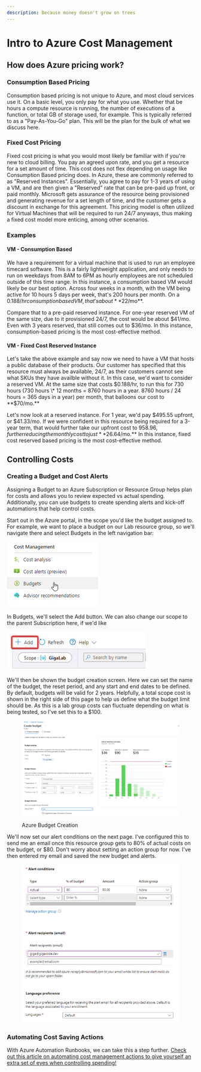 ```yaml
---
description: Because money doesn't grow on trees
---
```


# Intro to Azure Cost Management

## How does Azure pricing work?

### Consumption Based Pricing

Consumption based pricing is not unique to Azure, and most cloud services use it. On a basic level, you only pay for what you use. Whether that be hours a compute resource is running, the number of executions of a function, or total GB of storage used, for example. This is typically referred to as a "Pay-As-You-Go" plan. This will be the plan for the bulk of what we discuss here.

### Fixed Cost Pricing

Fixed cost pricing is what you would most likely be familiar with if you're new to cloud billing. You pay an agreed upon rate, and you get a resource for a set amount of time. This cost does not flex depending on usage like Consumption Based pricing does. In Azure, these are commonly referred to as "Reserved Instances". Essentially, you agree to pay for 1-3 years of using a VM, and are then given a "Reserved" rate that can be pre-paid up front, or paid monthly. Microsoft gets assurance of the resource being provisioned and generating revenue for a set length of time, and the customer gets a discount in exchange for this agreement. This pricing model is often utilized for Virtual Machines that will be required to run 24/7 anyways, thus making a fixed cost model more enticing, among other scenarios.

### Examples

#### VM - Consumption Based

We have a requirement for a virtual machine that is used to run an employee timecard software. This is a fairly lightweight application, and only needs to run on weekdays from 8AM to 6PM as hourly employees are not scheduled outside of this time range. In this instance, a consumption based VM would likely be our best option. Across four weeks in a month, with the VM being active for 10 hours 5 days per week, that's 200 hours per month. On a $0.188/hr consumption based VM, that's about **$22/mo**.

Compare that to a pre-paid reserved instance. For one-year reserved VM of the same size, due to it provisioned 24/7, the cost would be about $41/mo. Even with 3 years reserved, that still comes out to $36/mo. In this instance, consumption-based pricing is the most cost-effective method.

#### VM - Fixed Cost Reserved Instance

Let's take the above example and say now we need to have a VM that hosts a public database of their products. Our customer has specified that this resource must always be available, 24/7, as their customers cannot see what SKUs they have availble without it. In this case, we'd want to consider a reserved VM. At the same size that costs $0.188/hr, to run this for 730 hours (730 hours \* 12 months = 8760 hours in a year. 8760 hours / 24 hours = 365 days in a year) per month, that balloons our cost to **$70/mo.**

Let's now look at a reserved instance. For 1 year, we'd pay $495.55 upfront, or $41.33/mo. If we were confident in this resource being required for a 3-year term, that would further take our upfront cost to $958.96, further reducing the monthly cost to just **$26.64/mo.** In this instance, fixed cost reserved based pricing is the most cost-effective method.



## Controlling Costs

### Creating a Budget and Cost Alerts

Assigning a Budget to an Azure Subscription or Resource Group helps plan for costs and allows you to review expected vs actual spending. Additionally, you can use budgets to create spending alerts and kick-off automations that help control costs.

Start out in the Azure portal, in the scope you'd like the budget assigned to. For example, we want to place a budget on our Lab resource group, so we'll navigate there and select Budgets in the left navigation bar:

![](<../../../.gitbook/assets/image (1) (1).png>)

In Budgets, we'll select the Add button. We can also change our scope to the parent Subscription here, if we'd like

![](<../../../.gitbook/assets/image (8) (1).png>)

We'll then be shown the budget creation screen. Here we can set the name of the budget, the reset period, and any start and end dates to be defined. By default, budgets will be valid for 2 years. Helpfully, a total scope cost is shown in the right side of this page to help us define what the budget limit should be. As this is a lab group costs can fluctuate depending on what is being tested, so I've set this to a $100.

<figure><img src="../../../.gitbook/assets/image (6) (1).png" alt=""><figcaption><p>Azure Budget Creation</p></figcaption></figure>

We'll now set our alert conditions on the next page. I've configured this to send me an email once this resource group gets to 80% of actual costs on the budget, or $80. Don't worry about setting an action group for now. I've then entered my email and saved the new budget and alerts.

<figure><img src="../../../.gitbook/assets/image (20) (1).png" alt="" width="484"><figcaption></figcaption></figure>

### Automating Cost Saving Actions

With Azure Automation Runbooks, we can take this a step further. [Check out this article on automating cost management actions to give yourself an extra set of eyes when controlling spending!](automating-azure-cost-management.md)

